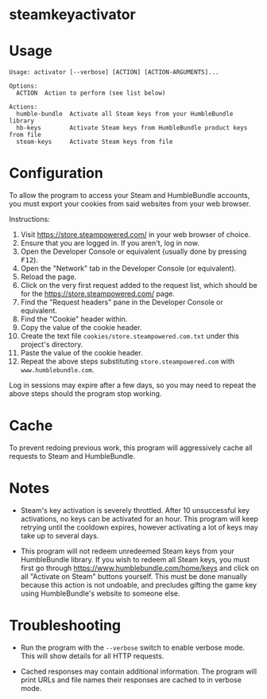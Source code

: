 steamkeyactivator
=================

# Usage

```
Usage: activator [--verbose] [ACTION] [ACTION-ARGUMENTS]...

Options:
  ACTION  Action to perform (see list below)

Actions:
  humble-bundle  Activate all Steam keys from your HumbleBundle library
  hb-keys        Activate Steam keys from HumbleBundle product keys from file
  steam-keys     Activate Steam keys from file
```

# Configuration

To allow the program to access your Steam and HumbleBundle accounts, you must export your cookies from said websites from your web browser.

Instructions:

1. Visit https://store.steampowered.com/ in your web browser of choice.
2. Ensure that you are logged in. If you aren't, log in now.
3. Open the Developer Console or equivalent (usually done by pressing <kbd>F12</kbd>).
4. Open the "Network" tab in the Developer Console (or equivalent).
5. Reload the page.
6. Click on the very first request added to the request list, which should be for the https://store.steampowered.com/ page.
7. Find the "Request headers" pane in the Developer Console or equivalent.
8. Find the "Cookie" header within.
9. Copy the value of the cookie header.
10. Create the text file `cookies/store.steampowered.com.txt` under this project's directory.
11. Paste the value of the cookie header.
12. Repeat the above steps substituting `store.steampowered.com` with `www.humblebundle.com`.

Log in sessions may expire after a few days, so you may need to repeat the above steps should the program stop working.

# Cache

To prevent redoing previous work, this program will aggressively cache all requests to Steam and HumbleBundle.

# Notes

* Steam's key activation is severely throttled. After 10 unsuccessful key activations, no keys can be activated for an hour. This program will keep retrying until the cooldown expires, however activating a lot of keys may take up to several days.

* This program will not redeem unredeemed Steam keys from your HumbleBundle library. If you wish to redeem all Steam keys, you must first go through https://www.humblebundle.com/home/keys and click on all "Activate on Steam" buttons yourself. This must be done manually because this action is not undoable, and precludes gifting the game key using HumbleBundle's website to someone else.

# Troubleshooting

* Run the program with the `--verbose` switch to enable verbose mode. This will show details for all HTTP requests.

* Cached responses may contain additional information. The program will print URLs and file names their responses are cached to in verbose mode.
